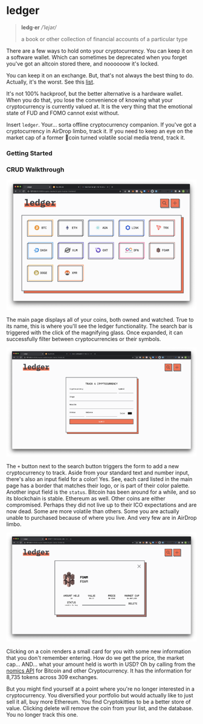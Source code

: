 # ledger

> **ledg·er**
> */ˈlejər/*
>
> a book or other collection of financial accounts of a particular type

There are a few ways to hold onto your cryptocurrency. You can keep it on a software wallet. Which can sometimes be deprecated when you forget you've got an altcoin stored there, and noooooow it's locked.

You can keep it on an exchange. But, that's not always the best thing to do. Actually, it's the worst. See this [list](https://selfkey.org/list-of-cryptocurrency-exchange-hacks/).

It's not 100% hackproof, but the better alternative is a hardware wallet. When you do that, you lose the convenience of knowing what your cryptocurrency is currently valued at. It is the very thing that the emotional state of FUD and FOMO cannot exist without.

Insert `ledger`. Your... sorta offline cryptocurrency companion. If you've got a cryptocurrency in AirDrop limbo, track it. If you need to keep an eye on the market cap of a former 💩coin turned volatile social media trend, track it.

### Getting Started


### CRUD Walkthrough

![main-page](/crypto-tracker/crypto-tracker-frontend/assets/screenshots/main-page.png)

The main page displays all of your coins, both owned and watched. True to its name, this is where you'll see the ledger functionality. The search bar is triggered with the click of the magnifying glass. Once expanded, it can successfully filter between cryptocurrencies or their symbols.

![main-page](/crypto-tracker/crypto-tracker-frontend/assets/screenshots/new-form.png)

The `+` button next to the search button triggers the form to add a new cryptocurrency to track. Aside from your standard text and number input, there's also an input field for a color! Yes. See, each card listed in the main page has a border that matches their logo, or is part of their color palette. Another input field is the `status`. Bitcoin has been around for a while, and so its blockchain is stable. Ethereum as well. Other coins are either compromised. Perhaps they did not live up to their ICO expectations and are now dead. Some are more volatile than others. Some you are actually unable to purchased because of where you live. And very few are in AirDrop limbo.

![coin-view](/crypto-tracker/crypto-tracker-frontend/assets/screenshots/coin-view.png)

Clicking on a coin renders a small card for you with some new information that you don't remember entering. How do we get the price, the market cap... AND... what your amount held is worth in USD? Oh by calling from the [nomics API](https://p.nomics.com/cryptocurrency-bitcoin-api) for Bitcoin and other Cryptocurrency. It has the information for 8,735 tokens across 309 exchanges.

But you might find yourself at a point where you're no longer interested in a cryptocurrency. You diversified your portfolio but would actually like to just sell it all, buy more Ethereum. You find Cryptokitties to be a better store of value. Clicking delete will remove the coin from your list, and the database. You no longer track this one.
